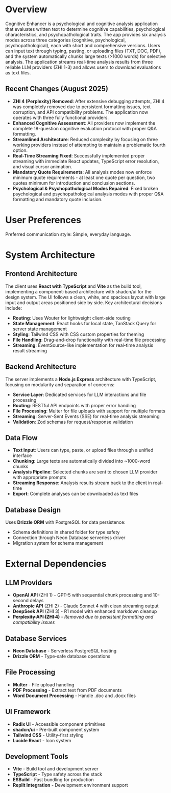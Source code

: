 # Overview

Cognitive Enhancer is a psychological and cognitive analysis application that evaluates written text to determine cognitive capabilities, psychological characteristics, and psychopathological traits. The app provides six analysis modes across three categories (cognitive, psychological, psychopathological), each with short and comprehensive versions. Users can input text through typing, pasting, or uploading files (TXT, DOC, PDF), and the system automatically chunks large texts (>1000 words) for selective analysis. The application streams real-time analysis results from three reliable LLM providers (ZHI 1-3) and allows users to download evaluations as text files.

## Recent Changes (August 2025)
- **ZHI 4 (Perplexity) Removed**: After extensive debugging attempts, ZHI 4 was completely removed due to persistent formatting issues, text corruption, and API compatibility problems. The application now operates with three fully functional providers.
- **Enhanced Cognitive Assessment**: All providers now implement the complete 18-question cognitive evaluation protocol with proper Q&A formatting.
- **Streamlined Architecture**: Reduced complexity by focusing on three working providers instead of attempting to maintain a problematic fourth option.
- **Real-Time Streaming Fixed**: Successfully implemented proper streaming with immediate React updates, TypeScript error resolution, and visual cursor animation.
- **Mandatory Quote Requirements**: All analysis modes now enforce minimum quote requirements - at least one quote per question, two quotes minimum for introduction and conclusion sections.
- **Psychological & Psychopathological Modes Repaired**: Fixed broken psychological and psychopathological analysis modes with proper Q&A formatting and mandatory quote inclusion.

# User Preferences

Preferred communication style: Simple, everyday language.

# System Architecture

## Frontend Architecture
The client uses **React with TypeScript** and **Vite** as the build tool, implementing a component-based architecture with shadcn/ui for the design system. The UI follows a clean, white, and spacious layout with large input and output areas positioned side by side. Key architectural decisions include:

- **Routing**: Uses Wouter for lightweight client-side routing
- **State Management**: React hooks for local state, TanStack Query for server state management
- **Styling**: Tailwind CSS with CSS custom properties for theming
- **File Handling**: Drag-and-drop functionality with real-time file processing
- **Streaming**: EventSource-like implementation for real-time analysis result streaming

## Backend Architecture
The server implements a **Node.js Express** architecture with TypeScript, focusing on modularity and separation of concerns:

- **Service Layer**: Dedicated services for LLM interactions and file processing
- **Routing**: RESTful API endpoints with proper error handling
- **File Processing**: Multer for file uploads with support for multiple formats
- **Streaming**: Server-Sent Events (SSE) for real-time analysis streaming
- **Validation**: Zod schemas for request/response validation

## Data Flow
- **Text Input**: Users can type, paste, or upload files through a unified interface
- **Chunking**: Large texts are automatically divided into ~1000-word chunks
- **Analysis Pipeline**: Selected chunks are sent to chosen LLM provider with appropriate prompts
- **Streaming Response**: Analysis results stream back to the client in real-time
- **Export**: Complete analyses can be downloaded as text files

## Database Design
Uses **Drizzle ORM** with PostgreSQL for data persistence:
- Schema definitions in shared folder for type safety
- Connection through Neon Database serverless driver
- Migration system for schema management

# External Dependencies

## LLM Providers
- **OpenAI API** (ZHI 1) - GPT-5 with sequential chunk processing and 10-second delays
- **Anthropic API** (ZHI 2) - Claude Sonnet 4 with clean streaming output
- **DeepSeek API** (ZHI 3) - R1 model with enhanced markdown cleanup
- **~~Perplexity API (ZHI 4)~~** - *Removed due to persistent formatting and compatibility issues*

## Database Services
- **Neon Database** - Serverless PostgreSQL hosting
- **Drizzle ORM** - Type-safe database operations

## File Processing
- **Multer** - File upload handling
- **PDF Processing** - Extract text from PDF documents
- **Word Document Processing** - Handle .doc and .docx files

## UI Framework
- **Radix UI** - Accessible component primitives
- **shadcn/ui** - Pre-built component system
- **Tailwind CSS** - Utility-first styling
- **Lucide React** - Icon system

## Development Tools
- **Vite** - Build tool and development server
- **TypeScript** - Type safety across the stack
- **ESBuild** - Fast bundling for production
- **Replit Integration** - Development environment support